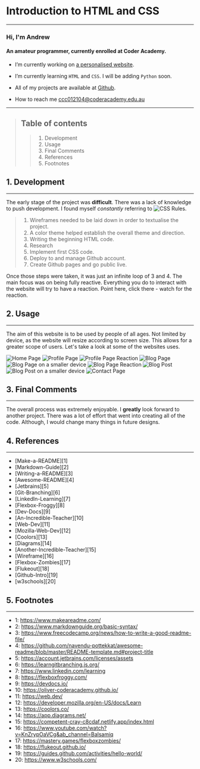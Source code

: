 # Introduction to HTML and CSS

---

### Hi, I'm Andrew
#### An amateur programmer, currently enrolled at Coder Academy.

- I’m currently working on [a personalised website](https://subject-one.github.io).

- I’m currently learning `HTML` and `CSS`. I will be adding `Python` soon.

- All of my projects are available at [Github](https://github.com/Subject-one).

- How to reach me <ccc012104@coderacademy.edu.au>

---

> ## Table of contents
>> 1. Development
>> 2. Usage
>> 3. Final Comments
>> 4. References
>> 5. Footnotes

## 1. Development
---
The early stage of the project was **difficult**.
There was a lack of knowledge to push development.
I found myself *constantly* referring to ![CSS Rules](/docs/css-rule.png).

> 1. Wireframes needed to be laid down in order to textualise the project.
> 2. A color theme helped establish the overall theme and direction.
> 3. Writing the beginning HTML code.
> 4. Research
> 5. Implement first CSS code.
> 6. Deploy to and manage Github account.
> 7. Create Github pages and go public live.

Once those steps were taken, it was just an infinite loop of 3 and 4.
The main focus was on being fully reactive. 
Everything you do to interact with the website will try to have a reaction.
Point here, click there - watch for the reaction.

## 2. Usage
---
The aim of this website is to be used by people of all ages.
Not limited by device, as the website will resize according to screen size.
This allows for a greater scope of users.
Let's take a look at some of the websites uses.

![Home Page](/docs/home_page.png)
![Profile Page](/docs/profile_page.png)
![Profile Page Reaction](/docs/profile_page_highlight.png)
![Blog Page](/docs/blog_page.png)
![Blog Page on a smaller device](/docs/blog_mob_view.png)
![Blog Page Reaction](/docs/blog_highlight.png)
![Blog Post](/docs/blog_post.png)
![Blog Post on a smaller device](/docs/blog_post_mob.png)
![Contact Page](/docs/contact_page.png)

## 3. Final Comments
---
The overall process was extremely enjoyable.
I **greatly** look forward to another project.
There was a lot of effort that went into creating all of the code.
Although, I would change many things in future designs.

## 4. References
---
* [Make-a-README][1]
* [Markdown-Guide][2]
* [Writing-a-README][3]
* [Awesome-README][4]
* [Jetbrains][5]
* [Git-Branching][6]
* [LinkedIn-Learning][7]
* [Flexbox-Froggy][8]
* [Dev-Docs][9]
* [An-Incredible-Teacher][10]
* [Web-Dev][11]
* [Mozilla-Web-Dev][12]
* [Coolors][13]
* [Diagrams][14]
* [Another-Incredible-Teacher][15]
* [Wireframe][16]
* [Flexbox-Zombies][17]
* [Flukeout][18]
* [Github-Intro][19]
* [w3schools][20]

## 5. Footnotes
---
* 1: https://www.makeareadme.com/
* 2: https://www.markdownguide.org/basic-syntax/
* 3: https://www.freecodecamp.org/news/how-to-write-a-good-readme-file/
* 4: https://github.com/navendu-pottekkat/awesome-readme/blob/master/README-template.md#project-title
* 5: https://account.jetbrains.com/licenses/assets
* 6: https://learngitbranching.js.org/
* 7: https://www.linkedin.com/learning
* 8: https://flexboxfroggy.com/
* 9: https://devdocs.io/
* 10: https://oliver-coderacademy.github.io/
* 11: https://web.dev/
* 12: https://developer.mozilla.org/en-US/docs/Learn
* 13: https://coolors.co/
* 14: https://app.diagrams.net/
* 15: https://competent-cray-c8cdaf.netlify.app/index.html
* 16: https://www.youtube.com/watch?v=KnZrypOaVCg&ab_channel=Balsamiq
* 17: https://mastery.games/flexboxzombies/
* 18: https://flukeout.github.io/
* 19: https://guides.github.com/activities/hello-world/
* 20: https://www.w3schools.com/

